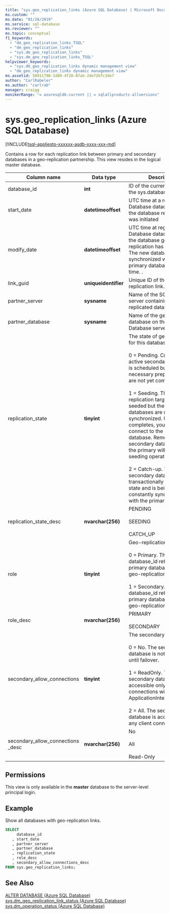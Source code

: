 ```yaml
---
title: "sys.geo_replication_links (Azure SQL Database) | Microsoft Docs"
ms.custom: ""
ms.date: "01/28/2019"
ms.service: sql-database
ms.reviewer: ""
ms.topic: conceptual
f1_keywords: 
  - "dm_geo_replication_links_TSQL"
  - "dm_geo_replication_links"
  - "sys.dm_geo_replication_links"
  - "sys.dm_geo_replication_links_TSQL"
helpviewer_keywords: 
  - "sys.dm_geo_replication_links dynamic management view"
  - "dm_geo_replication_links dynamic management view"
ms.assetid: 58911798-1d60-4f28-87ab-2def2bfc3de7
author: "CarlRabeler"
ms.author: "carlrab"
manager: craigg
monikerRange: "= azuresqldb-current || = sqlallproducts-allversions"
---
```

# sys.geo_replication_links (Azure SQL Database)

[!INCLUDE[tsql-appliesto-xxxxxx-asdb-xxxx-xxx-md](../../includes/tsql-appliesto-xxxxxx-asdb-xxxx-xxx-md.md)]

  Contains a row for each replication link between primary and secondary databases in a geo-replication partnership. This view resides in the logical master database.  
  
|Column name|Data type|Description|  
|-----------------|---------------|-----------------|  
|database_id|**int**|ID of the current database in the sys.databases view.|  
|start_date|**datetimeoffset**|UTC time at a regional SQL Database datacenter when the database replication was initiated|  
|modify_date|**datetimeoffset**|UTC time at regional SQL Database datacenter when the database geo-replication has completed. The new database is synchronized with the primary database as of this time. .|  
|link_guid|**uniqueidentifier**|Unique ID of the geo-replication link.|  
|partner_server|**sysname**|Name of the SQL Database server containing the geo-replicated database.|  
|partner_database|**sysname**|Name of the geo-replicated database on the linked SQL Database server.|  
|replication_state|**tinyint**|The state of geo-replication for this database, one of:.<br /><br /> 0 = Pending. Creation of the active secondary database is scheduled but the necessary preparation steps are not yet completed.<br /><br /> 1 = Seeding. The geo-replication target is being seeded but the two databases are not yet synchronized. Until seeding completes, you cannot connect to the secondary database. Removing secondary database from the primary will cancel the seeding operation.<br /><br /> 2 = Catch-up. The secondary database is  in a transactionally consistent state and is being constantly  synchronized with the primary database.|  
|replication_state_desc|**nvarchar(256)**|PENDING<br /><br /> SEEDING<br /><br /> CATCH_UP|  
|role|**tinyint**|Geo-replication role, one of:<br /><br /> 0 = Primary. The database_id  refers to the primary database in the geo-replication partnership.<br /><br /> 1 = Secondary.  The database_id  refers to the primary database in the geo-replication partnership.|  
|role_desc|**nvarchar(256)**|PRIMARY<br /><br /> SECONDARY|  
|secondary_allow_connections|**tinyint**|The secondary type, one of:<br /><br /> 0 = No. The secondary database is not accessible until failover.<br /><br /> 1 = ReadOnly. The secondary database is accessible only to client connections with ApplicationIntent=ReadOnly.<br /><br /> 2 = All. The secondary database is accessible to any client connection.|  
|secondary_allow_connections _desc|**nvarchar(256)**|No<br /><br /> All<br /><br /> Read-Only|  
  
## Permissions

This view is only available in the **master** database to the server-level principal login.  
  
## Example

Show all databases with geo-replication links.  

```sql
SELECT
     database_id  
   , start_date  
   , partner_server  
   , partner_database  
   , replication_state  
   , role_desc  
   , secondary_allow_connections_desc
FROM sys.geo_replication_links;  
```

## See Also

 [ALTER DATABASE (Azure SQL Database)](../../t-sql/statements/alter-database-azure-sql-database.md)   
 [sys.dm_geo_replication_link_status &#40;Azure SQL Database&#41;](../../relational-databases/system-dynamic-management-views/sys-dm-geo-replication-link-status-azure-sql-database.md)   
 [sys.dm_operation_status &#40;Azure SQL Database&#41;](../../relational-databases/system-dynamic-management-views/sys-dm-operation-status-azure-sql-database.md)  
